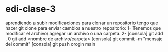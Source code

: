 # edi-clase-3
aprendiendo a subir modificaciones
para clonar un repositorio tengo que hacer git clone <url repo>
para enviar cambios a nuestro repositorio: 
1- Tenemos que modificar el archivo/ agregar un archivo o una carpeta.
2- [consola] git add . 0 git add <nombre de archivo/carpeta>
[consola] git commit -m "mensaje del commit"
[consola] git push orogin main

